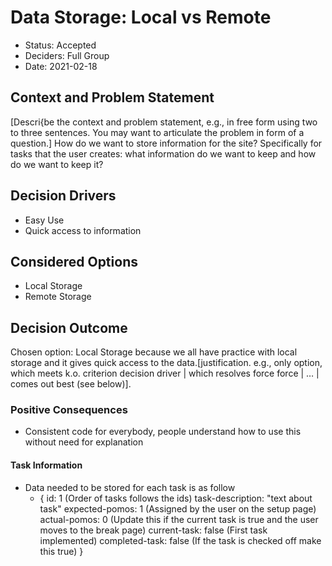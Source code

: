 # Data Storage: Local vs Remote

* Status: Accepted
* Deciders: Full Group
* Date: 2021-02-18


## Context and Problem Statement

[Descri{be the context and problem statement, e.g., in free form using two to three sentences. You may want to articulate the problem in form of a question.]
How do we want to store information for the site? Specifically for tasks that the user creates: what information do we want to keep and how do we want to keep it?

## Decision Drivers <!-- optional -->

* Easy Use
* Quick access to information

## Considered Options

* Local Storage
* Remote Storage


## Decision Outcome

Chosen option: Local Storage because we all have practice with local storage and it gives quick access to the data.[justification. e.g., only option, which meets k.o. criterion decision driver | which resolves force force | … | comes out best (see below)].

### Positive Consequences <!-- optional -->

* Consistent code for everybody, people understand how to use this without need for explanation

#### Task Information
* Data needed to be stored for each task is as follow
  * { id: 1 (Order of tasks follows the ids)
      task-description: "text about task"
      expected-pomos: 1 (Assigned by the user on the setup page)
      actual-pomos: 0 (Update this if the current task is true and the user moves to the break page)
      current-task: false (First task implemented)
      completed-task: false (If the task is checked off make this true)
      }
